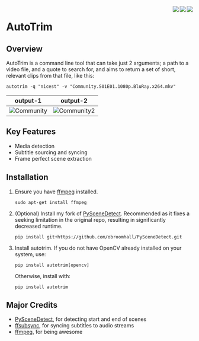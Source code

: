 <img align="right" src="https://img.shields.io/pypi/status/autotrim.svg" href="https://pypi.org/pypi/autotrim/"/>
<img align="right" src="https://img.shields.io/pypi/pyversions/autotrim.svg" href="https://pypi.org/pypi/autotrim/"/>
<img align="right" src="https://img.shields.io/pypi/v/autotrim.svg" href="https://pypi.org/pypi/autotrim/"/>
<h1>AutoTrim</h1>

## Overview
AutoTrim is a command line tool that can take just 2 arguments; a path to a video file, and a quote to search for, and aims to return a set of short, relevant clips from that file, like this:
```
autotrim -q "nicest" -v "Community.S01E01.1080p.BluRay.x264.mkv"
```

output-1 | output-2
:---:|:---:
![Community](https://media.giphy.com/media/TFaDvUr4O9pR9jKz4q/giphy.gif) | ![Community2](https://media.giphy.com/media/SwTwbjka5sLMpxsuAt/giphy.gif)

## Key Features
* Media detection
* Subtitle sourcing and syncing
* Frame perfect scene extraction

## Installation
1. Ensure you have [ffmpeg](https://ffmpeg.org/) installed.
    ```
    sudo apt-get install ffmpeg
    ```
   
2. (Optional) Install my fork of [PySceneDetect](https://github.com/obroomhall/PySceneDetect.git). Recommended as it fixes a seeking limitation in the original repo, resulting in significantly decreased runtime.
    ```
    pip install git+https://github.com/obroomhall/PySceneDetect.git
    ```
   
3. Install autotrim. If you do not have OpenCV already installed on your system, use:
    ```
    pip install autotrim[opencv]
    ```
   
    Otherwise, install with:
    ```
    pip install autotrim
    ```

## Major Credits
* [PySceneDetect](https://github.com/Breakthrough/PySceneDetect), for detecting start and end of scenes
* [ffsubsync](https://github.com/smacke/ffsubsync), for syncing subtitles to audio streams
* [ffmpeg](https://ffmpeg.org/), for being awesome

